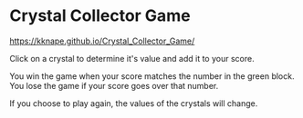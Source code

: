 # Crystal Collector Game

https://kknape.github.io/Crystal_Collector_Game/

Click on a crystal to determine it's value and add it to your score.

You win the game when your score matches the number in the green block. You lose the game if your score goes over that number.

If you choose to play again, the values of the crystals will change.
